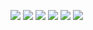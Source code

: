  <p>
<img src="https://github.com/inchoong/go/blob/master/s/wx/20200723/1.jpg?raw=true" />
<img src="https://github.com/inchoong/go/blob/master/s/wx/20200723/2.jpg?raw=true" />
<img src="https://github.com/inchoong/go/blob/master/s/wx/20200723/3.jpg?raw=true" />
<img src="https://github.com/inchoong/go/blob/master/s/wx/20200723/4.jpg?raw=true" />
<img src="https://github.com/inchoong/go/blob/master/s/wx/20200723/5.jpg?raw=true" />
<img src="https://github.com/inchoong/go/blob/master/s/wx/20200723/6.jpg?raw=true" />
 </p>
